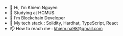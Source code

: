 - 👋 Hi, I’m Khiem Nguyen
- 👋 Studying at HCMUS
- 👀 I’m Blockchain Developer
- 🌱 My tech stack : Solidity, Hardhat, TypeScript, React
- 📫 How to reach me : khiem.na98@gmail.com

<!---
kh1em98/kh1em98 is a ✨ special ✨ repository because its `README.md` (this file) appears on your GitHub profile.
You can click the Preview link to take a look at your changes.
--->
